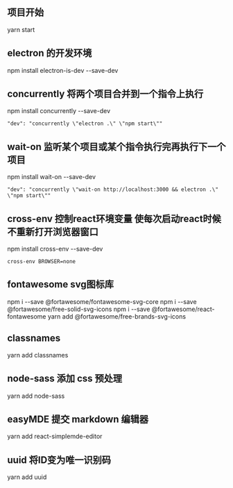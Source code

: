 ## 项目开始
yarn start

## electron 的开发环境
npm install electron-is-dev --save-dev

## concurrently 将两个项目合并到一个指令上执行
npm install concurrently --save-dev
```
"dev": "concurrently \"electron .\" \"npm start\""
```

## wait-on 监听某个项目或某个指令执行完再执行下一个项目
npm install wait-on --save-dev
```
"dev": "concurrently \"wait-on http://localhost:3000 && electron .\" \"npm start\""
```

## cross-env 控制react环境变量 使每次启动react时候不重新打开浏览器窗口
npm install cross-env --save-dev
```
cross-env BROWSER=none
```

## fontawesome svg图标库
npm i --save @fortawesome/fontawesome-svg-core
npm i --save @fortawesome/free-solid-svg-icons
npm i --save @fortawesome/react-fontawesome
yarn add @fortawesome/free-brands-svg-icons 

## classnames
yarn add classnames

## node-sass 添加 css 预处理
yarn add node-sass

## easyMDE 提交 markdown 编辑器
yarn add react-simplemde-editor

## uuid 将ID变为唯一识别码
yarn add uuid